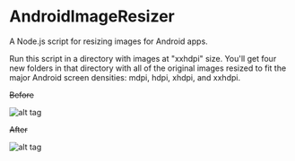 AndroidImageResizer
===================

A Node.js script for resizing images for Android apps.

Run this script in a directory with images at "xxhdpi" size.  You'll get four new folders in that directory with all
of the original images resized to fit the major Android screen densities: mdpi, hdpi, xhdpi, and xxhdpi.

~~Before~~

![alt tag](https://raw.github.com/mathewlogan/AndroidImageResizer/master/demo-before.png)

~~After~~

![alt tag](https://raw.github.com/mathewlogan/AndroidImageResizer/master/demo-after.png)
